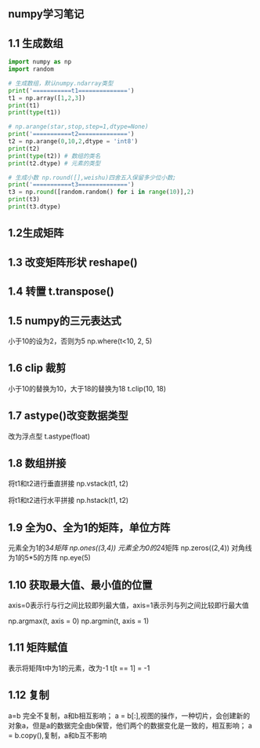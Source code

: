 **numpy学习笔记**
---

## 1.1 生成数组

```py
import numpy as np
import random

# 生成数组，默认numpy.ndarray类型
print('===========t1==============')
t1 = np.array([1,2,3])
print(t1)
print(type(t1))

# np.arange(star,stop,step=1,dtype=None)
print('===========t2==============')
t2 = np.arange(0,10,2,dtype = 'int8')
print(t2)
print(type(t2)) # 数组的类名
print(t2.dtype) # 元素的类型

# 生成小数 np.round([],weishu)四舍五入保留多少位小数; 
print('===========t3==============')
t3 = np.round([random.random() for i in range(10)],2)
print(t3)
print(t3.dtype)
```

## 1.2生成矩阵


## 1.3 改变矩阵形状 reshape()


## 1.4 转置 t.transpose()

## 1.5 numpy的三元表达式
小于10的设为2，否则为5
np.where(t<10, 2, 5) 

## 1.6 clip 裁剪
小于10的替换为10，大于18的替换为18
t.clip(10, 18)

## 1.7 astype()改变数据类型
改为浮点型
t.astype(float)

## 1.8 数组拼接
将t1和t2进行垂直拼接
np.vstack(t1, t2)


将t1和t2进行水平拼接
np.hstack(t1, t2)

## 1.9 全为0、全为1的矩阵，单位方阵
元素全为1的3*4矩阵
np.ones((3,4))
元素全为0的2*4矩阵
np.zeros((2,4))
对角线为1的5*5的方阵
np.eye(5)

## 1.10 获取最大值、最小值的位置
axis=0表示行与行之间比较即列最大值，axis=1表示列与列之间比较即行最大值

np.argmax(t, axis = 0)
np.argmin(t, axis = 1)

## 1.11 矩阵赋值
表示将矩阵t中为1的元素，改为-1
t[t == 1] = -1

## 1.12 复制
a=b 完全不复制，a和b相互影响；
a = b[:],视图的操作，一种切片，会创建新的对象a，但是a的数据完全由b保管，他们两个的数据变化是一致的，相互影响；
a = b.copy(),复制，a和b互不影响

